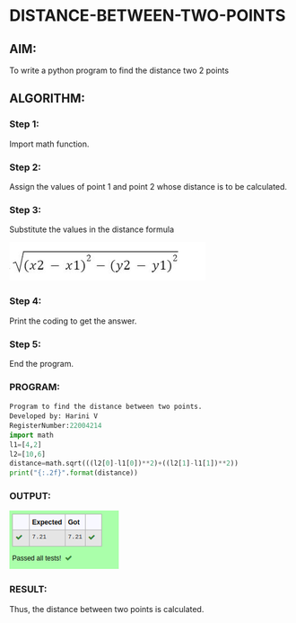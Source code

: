 # DISTANCE-BETWEEN-TWO-POINTS

## AIM:
To write a python program to find the distance two 2 points
## ALGORITHM:
### Step 1: 
Import math function.
### Step 2: 
Assign the values of point 1 and point 2 whose distance is to be calculated.


### Step 3: 
Substitute the values in the distance formula  

![FORMULA](./formula.jpeg)
### Step 4: 
Print the coding to get the answer.


### Step 5: 
End the program.
### PROGRAM:
```python
Program to find the distance between two points.
Developed by: Harini V
RegisterNumber:22004214
import math
l1=[4,2]
l2=[10,6]
distance=math.sqrt(((l2[0]-l1[0])**2)+((l2[1]-l1[1])**2))
print("{:.2f}".format(distance))
```


### OUTPUT:
![OUT](./distanceoutput.png)


### RESULT:
Thus, the distance between two points is calculated.